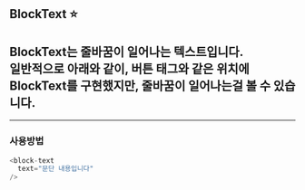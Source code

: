 ## BlockText :star:

<p></p> 

BlockText는 줄바꿈이 일어나는 텍스트입니다.<br>
일반적으로 아래와 같이, 버튼 태그와 같은 위치에 BlockText를 구현했지만, 줄바꿈이 일어나는걸 볼 수 있습니다.
---
<p/>

<!-- STORY -->

<p/>

---

<p></p>   

### 사용방법
~~~javascript
<block-text
  text="문단 내용입니다"
/>
~~~
